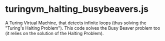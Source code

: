 # turingvm_halting_busybeavers.js
A Turing Virtual Machine, that detects infinite loops (thus solving the "Turing's Halting Problem"). This code solves the Busy Beaver problem too (it relies on the solution of the Halting Problem).

